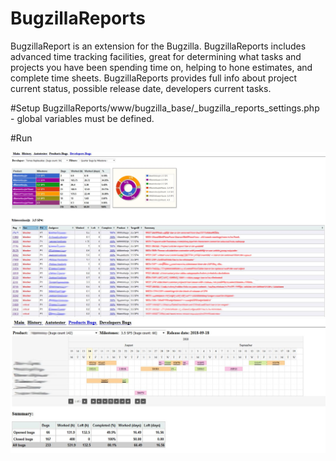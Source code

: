 # BugzillaReports
BugzillaReport is an extension for the Bugzilla.
BugzillaReports includes advanced time tracking facilities, great for determining what tasks and projects you have been spending time on, helping to hone estimates, and complete time sheets. BugzillaReports provides full info 
about project current status, possible release date, developers current tasks.
 
 #Setup
 BugzillaReports/www/bugzilla_base/_bugzilla_reports_settings.php - global variables must be defined.

#Run

![Alt text](/screenshots/bug_reports.jpg?raw=true "Optional Title")
![Alt text](/screenshots/product_report.jpg?raw=true "Optional Title")
 	
